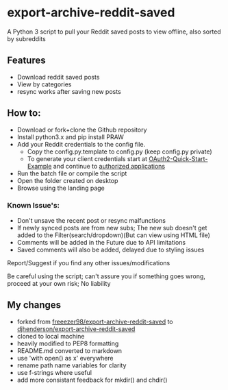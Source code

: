 # export-archive-reddit-saved

A Python 3 script to pull your Reddit saved posts to view offline, also sorted by subreddits

## Features
* Download reddit saved posts
* View by categories
* resync works after saving new posts

## How to:
* Download or fork+clone the Github repository
* Install python3.x and pip install PRAW
* Add your Reddit credentials to the config file.
  * Copy the config.py.template to config.py (keep config.py private)
  * To generate your client credentials start at [OAuth2-Quick-Start-Example](https://github.com/reddit-archive/reddit/wiki/OAuth2-Quick-Start-Example) and continue to [authorized applications](https://www.reddit.com/prefs/apps)
* Run the batch file or compile the script
* Open the folder created on desktop
* Browse using the landing page

### Known Issue's:
* Don't unsave the recent post or resync malfunctions
* If newly synced posts are from new subs; The new sub doesn't get added to the Filter(search/dropdown)(But can view using HTML file)
* Comments will be added in the Future due to API limitations
* Saved comments will also be added, delayed due to styling issues

Report/Suggest if you find any other issues/modifications

Be careful using the script; can't assure you if something goes wrong, proceed at your own risk; No liability

## My changes
* forked from [freeezer98/export-archive-reddit-saved](https://github.com/freeezer98/export-archive-reddit-saved) to [djhenderson/export-archive-reddit-saved](https://github.com/djhenderson/export-archive-reddit-saved)
* cloned to local machine
* heavily modified to PEP8 formatting
* README.md converted to markdown
* use 'with open() as x' everywhere
* rename path name variables for clarity
* use f-strings where useful
* add more consistant feedback for mkdir() and chdir()
